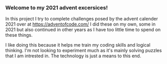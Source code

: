 ### Welcome to my 2021 advent excersices!

In this project I try to complete challenges posed by the advent calender 2021 over at https://adventofcode.com/
I did these on my own, some in 2021 but also continued in other years as I have too little time to spend on these things.

I like doing this because it helps me train my coding skills and logical thinking. 
I'm not looking to experiment much as it's mainly solving puzzles that I am intrested in. The technology is just a means
to this end. 